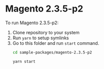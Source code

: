 # Magento 2.3.5-p2

To run Magento 2.3.5-p2:

1. Clone repository to your system
2. Run `yarn` to setup symlinks
3. Go to this folder and run `start` command.
    ```bash
    cd sample-packages/magento-2.3.5-p2

    yarn start
    ```